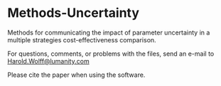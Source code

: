 # Methods-Uncertainty
Methods for communicating the impact of parameter uncertainty in a multiple strategies cost-effectiveness comparison.

For questions, comments, or problems with the files, send an e-mail to Harold.Wolff@lumanity.com

Please cite the paper when using the software.
